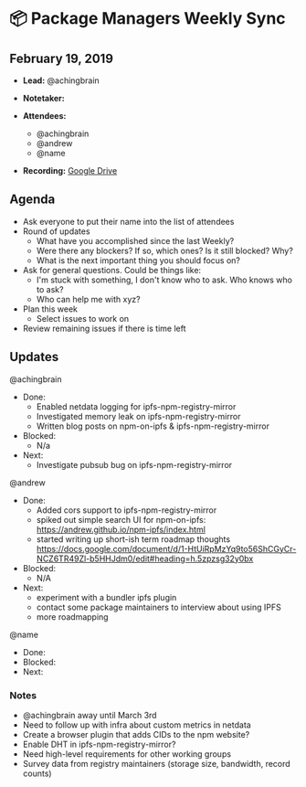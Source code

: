 # 📦 Package Managers Weekly Sync

## February 19, 2019

- **Lead:** @achingbrain
- **Notetaker:**
- **Attendees:**
  - @achingbrain
  - @andrew
  - @name

- **Recording:** [Google Drive](https://drive.google.com/drive/u/3/folders/1AOctcPhoQhAhxsBL3LNAbQCJ3UQi1Lv2)

## Agenda

- Ask everyone to put their name into the list of attendees
- Round of updates
  - What have you accomplished since the last Weekly?
  - Were there any blockers? If so, which ones? Is it still blocked? Why?
  - What is the next important thing you should focus on?
- Ask for general questions. Could be things like:
  - I'm stuck with something, I don't know who to ask. Who knows who to ask?
  - Who can help me with xyz?
- Plan this week
  - Select issues to work on
- Review remaining issues if there is time left

## Updates

@achingbrain
- Done:
  - Enabled netdata logging for ipfs-npm-registry-mirror
  - Investigated memory leak on ipfs-npm-registry-mirror
  - Written blog posts on npm-on-ipfs & ipfs-npm-registry-mirror
- Blocked:
  - N/a
- Next:
  - Investigate pubsub bug on ipfs-npm-registry-mirror

@andrew
- Done:
  - Added cors support to ipfs-npm-registry-mirror
  - spiked out simple search UI for npm-on-ipfs: https://andrew.github.io/npm-ipfs/index.html 
  - started writing up short-ish term roadmap thoughts https://docs.google.com/document/d/1-HtUiRpMzYq9to56ShCGyCr-NCZ6TR49Zl-b5HHJdm0/edit#heading=h.5zpzsg32y0bx
- Blocked:
  - N/A
- Next:
  - experiment with a bundler ipfs plugin
  - contact some package maintainers to interview about using IPFS
  - more roadmapping

@name
- Done:
- Blocked:
- Next:


### Notes

- @achingbrain away until March 3rd
- Need to follow up with infra about custom metrics in netdata
- Create a browser plugin that adds CIDs to the npm website?
- Enable DHT in ipfs-npm-registry-mirror?
- Need high-level requirements for other working groups
- Survey data from registry maintainers (storage size, bandwidth, record counts)

